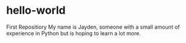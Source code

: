 # hello-world
First Repositiory
My name is Jayden, someone with a small amount of experience in Python but is hoping to learn a lot more.

